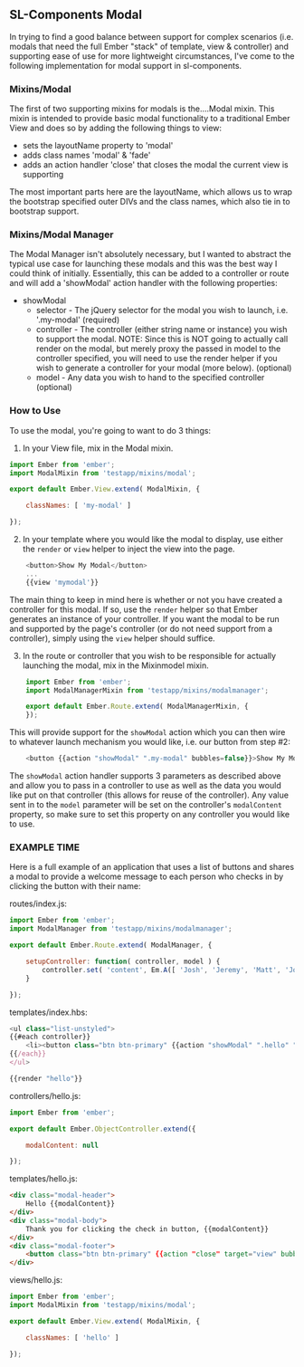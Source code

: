 ## SL-Components Modal

In trying to find a good balance between support for complex scenarios (i.e. modals that need the full Ember "stack" of template, view & controller) and supporting ease of use for more lightweight circumstances, I've come to the following implementation for modal support in sl-components.

### Mixins/Modal
The first of two supporting mixins for modals is the....Modal mixin.  This mixin is intended to provide basic modal functionality to a traditional Ember View and does so by adding the following things to view:
 * sets the layoutName property to 'modal'
 * adds class names 'modal' & 'fade'
 * adds an action handler 'close' that closes the modal the current view is supporting

The most important parts here are the layoutName, which allows us to wrap the bootstrap specified outer DIVs and the class names, which also tie in to bootstrap support.

### Mixins/Modal Manager
The Modal Manager isn't absolutely necessary, but I wanted to abstract the typical use case for launching these modals and this was the best way I could think of initially.  Essentially, this can be added to a controller or route and will add a 'showModal' action handler with the following properties:

 * showModal
   * selector - The jQuery selector for the modal you wish to launch, i.e. '.my-modal' (required)
   * controller - The controller (either string name or instance) you wish to support the modal.  NOTE:  Since this is NOT going to actually call render on the modal, but merely proxy the passed in model to the controller specified, you will need to use the render helper if you wish to generate a controller for your modal (more below). (optional)
   * model - Any data you wish to hand to the specified controller (optional)

### How to Use

To use the modal, you're going to want to do 3 things:

1) In your View file, mix in the Modal mixin.

```javascript
import Ember from 'ember';
import ModalMixin from 'testapp/mixins/modal';

export default Ember.View.extend( ModalMixin, {

    classNames: [ 'my-modal' ]

});
```

2) In your template where you would like the modal to display, use either the `render` or `view` helper to inject the view into the page.

```javascript
    <button>Show My Modal</button>
    ...
    {{view 'mymodal'}}
```

The main thing to keep in mind here is whether or not you have created a controller for this modal.  If so, use the `render` helper so that Ember generates an instance of your controller.  If you want the modal to be run and supported by the page's controller (or do not need support from a controller), simply using the `view` helper should suffice.


3) In the route or controller that you wish to be responsible for actually launching the modal, mix in the Mixinmodel mixin.

```javascript
    import Ember from 'ember';
    import ModalManagerMixin from 'testapp/mixins/modalmanager';

    export default Ember.Route.extend( ModalManagerMixin, {
    });
```

This will provide support for the `showModal` action which you can then wire to whatever launch mechanism you would like, i.e. our button from step #2:

```javascript
    <button {{action "showModal" ".my-modal" bubbles=false}}>Show My Modal</button>
```

The `showModal` action handler supports 3 parameters as described above and allow you to pass in a controller to use as well as the data you would like put on that controller (this allows for reuse of the controller).  Any value sent in to the `model` parameter will be set on the controller's `modalContent` property, so make sure to set this property on any controller you would like to use.


### EXAMPLE TIME
Here is a full example of an application that uses a list of buttons and shares a modal to provide a welcome message to each person who checks in by clicking the button with their name:


routes/index.js:
```javascript
import Ember from 'ember';
import ModalManager from 'testapp/mixins/modalmanager';

export default Ember.Route.extend( ModalManager, {

    setupController: function( controller, model ) {
        controller.set( 'content', Em.A([ 'Josh', 'Jeremy', 'Matt', 'Josh 2', 'Dan', 'Ryan' ]));
    }

});
```

templates/index.hbs:
```javascript
<ul class="list-unstyled">
{{#each controller}}
    <li><button class="btn btn-primary" {{action "showModal" ".hello" "hello" this bubbles=false}}>{{this}}</button></li>
{{/each}}
</ul>

{{render "hello"}}
```

controllers/hello.js:
```javascript
import Ember from 'ember';

export default Ember.ObjectController.extend({

    modalContent: null

});
```

templates/hello.js:
```html
<div class="modal-header">
    Hello {{modalContent}}
</div>
<div class="modal-body">
    Thank you for clicking the check in button, {{modalContent}}
</div>
<div class="modal-footer">
    <button class="btn btn-primary" {{action "close" target="view" bubbles=false}}>Close</button>
</div>
```

views/hello.js:
```javascript
import Ember from 'ember';
import ModalMixin from 'testapp/mixins/modal';

export default Ember.View.extend( ModalMixin, {

    classNames: [ 'hello' ]

});
```
